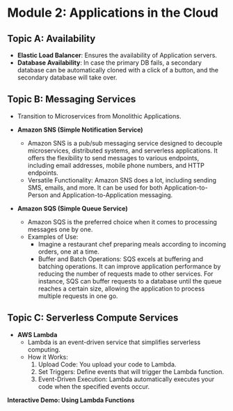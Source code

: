 # Module 2: Applications in the Cloud

## Topic A: Availability

- **Elastic Load Balancer**: Ensures the availability of Application servers.
- **Database Availability**: In case the primary DB fails, a secondary database can be automatically cloned with a click of a button, and the secondary database will take over.

## Topic B: Messaging Services

- Transition to Microservices from Monolithic Applications.
- **Amazon SNS (Simple Notification Service)**

  - Amazon SNS is a pub/sub messaging service designed to decouple microservices, distributed systems, and serverless applications. It offers the flexibility to send messages to various endpoints, including email addresses, mobile phone numbers, and HTTP endpoints.
  - Versatile Functionality: Amazon SNS does a lot, including sending SMS, emails, and more. It can be used for both Application-to-Person and Application-to-Application messaging.

- **Amazon SQS (Simple Queue Service)**
  - Amazon SQS is the preferred choice when it comes to processing messages one by one.
  - Examples of Use:
    - Imagine a restaurant chef preparing meals according to incoming orders, one at a time.
    - Buffer and Batch Operations: SQS excels at buffering and batching operations. It can improve application performance by reducing the number of requests made to other services. For instance, SQS can buffer requests to a database until the queue reaches a certain size, allowing the application to process multiple requests in one go.

## Topic C: Serverless Compute Services

- **AWS Lambda**
  - Lambda is an event-driven service that simplifies serverless computing.
  - How it Works:
    1. Upload Code: You upload your code to Lambda.
    2. Set Triggers: Define events that will trigger the Lambda function.
    3. Event-Driven Execution: Lambda automatically executes your code when the specified events occur.

**Interactive Demo: Using Lambda Functions**
